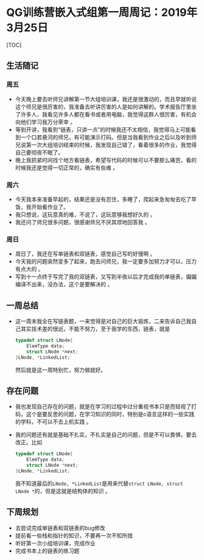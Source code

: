 # QG训练营嵌入式组第一周周记：2019年3月25日

[TOC]

## 生活随记

### 周五



+ 今天晚上要去听师兄讲解第一节大组培训课，我还是很激动的，而且早就听说这个师兄是很厉害的，我准备去听讲厉害的人是如何讲解的。学术报告厅里坐了许多人，我看见许多人都在看书或者用电脑，我觉得这群人很厉害，有机会向他们学习我万分荣幸 。
+ 等到开讲，我看到“链表，只讲一点”的时候我还不太相信，我觉得马上可能看到一个口若悬河的师兄，有可能演示打码。但是当我看到作业之后以及听到师兄说第一次大组培训结束的时候，我发现自己错了，看着很多的作业，我觉得自己要彻夜不眠了。
+ 晚上我抓紧时间找个地方看链表，希望写代码的时候可以不要那么痛苦，看的时候我还是觉得一切正常的，确实有些难 。

### 周六



+ 今天我本来准备早起的，结果还是没有忍住，多睡了，爬起来急匆匆去吃了早饭，我开始看作业了。
+ 我只想说，这玩意真的难，不说了，这玩意够我想好久的 。
+ 我还问了师兄很多问题，很感谢师兄不厌其烦地回答我 。  

### 周日



+ 周日了，我还在写单链表和双链表，感觉自己写的好慢啊 。
+ 今天我的问题突然变多了起来，跑去问师兄，我一定要多加努力才可以，压力有点大的 。
+ 写到十一点终于写完了我的双链表，又写到半夜以后才完成我的单链表，偏偏编译不出来，没办法，这个是要解决的 。

## 一周总结

+ 这一周末我全在写链表题，一来觉得是对自己的巨大锻炼，二来告诉自己我自己其实技术差的很远，不能不努力，至于我学的东西，链表，就是

  ```c
  typedef struct LNode{
      ElemType data;
      struct LNode *next;
  }LNode, *LinkedList;
  ```

  然后就是这一周特别忙，努力做就好。



## 存在问题      



+ 我也发现自己存在的问题，就是在学习的过程中过分重视书本只是而轻视了打码，这个是要反思的问题，在学习知识的同时，特别是c语言这样的一些实践的学科，不可以不去上机实践 。

+ 我的问题还有就是基础不扎实，不扎实是自己的问题，但是不可以畏惧，要去改正。比如

  ```c
  typedef struct LNode{
      ElemType data;
      struct LNode *next;
  }LNode, *LinkedList;
  ```

  我不知道最后的`LNode, *LinkedList`是用来代替`struct LNode, struct LNode *`的，但是这就是结构体的知识 。



## 下周规划

+ 去尝试完成单链表和双链表的bug修改
+ 提前看一些栈和指针的知识，不要再一次不知所措
+ 听好第一次小组培训课，完成作业
+ 完成书本上的链表的练习题



